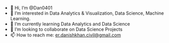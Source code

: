 - 👋 Hi, I’m @Dan0401
- 👀 I’m interested in Data Analytics & Visualization, Data Science, Machine Learning.
- 🌱 I’m currently learning Data Analytics and Data Science
- 💞️ I’m looking to collaborate on Data Science Projects
- 📫 How to reach me: er.danishkhan.civil@gmail.com

<!---
Dan0401/Dan0401 is a ✨ special ✨ repository because its `README.md` (this file) appears on your GitHub profile.
You can click the Preview link to take a look at your changes.
--->
